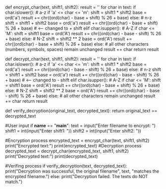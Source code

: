 def encrypt_char(text, shift1, shift2):
    result = ''
    for char in text:
        if char.islower():  # a-z
            if 'a' <= char <= 'm':
                shift = shift1 * shift2
                base = ord('a')
                result += chr((ord(char) - base + shift) % 26 + base)
            else:  # n-z
                shift = shift1 + shift2
                base = ord('a')
                result += chr((ord(char) - base + shift) % 26 + base)  # <-- changed to + shift
        elif char.isupper():  # A-Z
            if char <= 'M':
                shift = shift1
                base = ord('A')
                result += chr((ord(char) - base - shift) % 26 + base)
            else:  # N-Z
                shift = shift2 ** 2
                base = ord('A')
                result += chr((ord(char) - base + shift) % 26 + base)
        else:  # all other characters (numbers, symbols, spaces) remain unchanged
            result += char
    return result


def decrypt_char(text, shift1, shift2):
    result = ''
    for char in text:
        if char.islower():  # a-z
            if 'a' <= char <= 'm':
                shift = shift1 * shift2
                base = ord('a')
                result += chr((ord(char) - base - shift) % 26 + base)
            else:  # n-z
                shift = shift1 + shift2
                base = ord('a')
                result += chr((ord(char) - base - shift) % 26 + base)  # <-- changed to - shift
        elif char.isupper():  # A-Z
            if char <= 'M':
                shift = shift1
                base = ord('A')
                result += chr((ord(char) - base + shift) % 26 + base)
            else:  # N-Z
                shift = shift2 ** 2
                base = ord('A')
                result += chr((ord(char) - base - shift) % 26 + base)
        else:  # all other characters remain unchanged
            result += char
    return result

def verify_decryption(original_text, decrypted_text):
    return original_text == decrypted_text

#User input 
if __name__ == "__main__":
    text = input("Enter filename to encrypt: ")
    shift1 = int(input("Enter shift1: "))
    shift2 = int(input("Enter shift2: "))

#Encryption process
    encrypted_text = encrypt_char(text, shift1, shift2)
    print("Encrypted text:")
    print(encrypted_text)
#Decryption process
    decrypted_text = decrypt_char(encrypted_text, shift1, shift2)
    print("Decrypted text:")
    print(decrypted_text)

#Verifing process
    if verify_decryption(text, decrypted_text):
        print("Decryption was successful, the original filename", text, "matches the encrypted filename.")
    else:
        print("Decryption failed. The texts do NOT match.")

